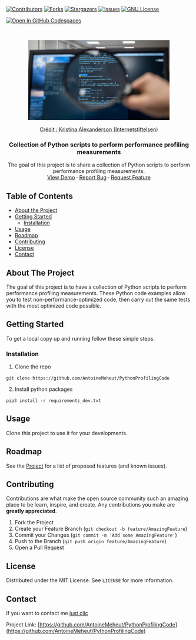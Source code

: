 <!-- PROJECT SHIELDS -->
[![Contributors][contributors-shield]][contributors-url]
[![Forks][forks-shield]][forks-url]
[![Stargazers][stars-shield]][stars-url]
[![Issues][issues-shield]][issues-url]
[![GNU License][license-shield]][license-url]

<!-- PROJECT CODESPACES -->
[![Open in GitHub Codespaces](https://github.com/codespaces/badge.svg)](https://github.com/AntoineMeheut/PythonProfilingCode)

<!-- PROJECT LOGO -->
<br />
<p align="center">
  <a href="https://github.com/AntoineMeheut/PythonProfilingCode">
    <img src="images/kpa-5875-internetstiftelsen-2020-1-384x216.jpg" alt="Logo" width="384" height="216">
    <p align="center">Crédit : Kristina Alexanderson (Internetstiftelsen)</p>
  </a>

  <h3 align="center">Collection of Python scripts to perform performance profiling measurements</h3>

  <p align="center">
    The goal of this project is to share a collection of Python scripts to perform performance profiling measurements.
    <br />
    <a href="https://github.com/AntoineMeheut/PythonProfilingCode">View Demo</a>
    ·
    <a href="https://github.com/AntoineMeheut/PythonProfilingCode/issues">Report Bug</a>
    ·
    <a href="https://github.com/AntoineMeheut/PythonProfilingCode/issues">Request Feature</a>
  </p>
</p>

<!-- TABLE OF CONTENTS -->
## Table of Contents

* [About the Project](#about-the-project)
* [Getting Started](#getting-started)
  * [Installation](#installation)
* [Usage](#usage)
* [Roadmap](#roadmap)
* [Contributing](#contributing)
* [License](#license)
* [Contact](#contact)

<!-- ABOUT THE PROJECT -->
## About The Project

The goal of this project is to have a collection of Python scripts to perform performance profiling measurements.
These Python code examples allow you to test non-performance-optimized code, then carry out the same tests with the most optimized code possible.

<!-- GETTING STARTED -->
## Getting Started

To get a local copy up and running follow these simple steps.

### Installation

1. Clone the repo
```
git clone https://github.com/AntoineMeheut/PythonProfilingCode
```
2. Install python packages
```
pip3 install -r requirements_dev.txt
```

<!-- USAGE EXAMPLES -->
## Usage

Clone this project to use it for your developments.

<!-- ROADMAP -->
## Roadmap

See the [Project](https://github.com/AntoineMeheut/PythonProfilingCode/projects) for a list of proposed features (and known issues).


<!-- CONTRIBUTING -->
## Contributing

Contributions are what make the open source community such an amazing place to be learn, inspire, and create. Any contributions you make are **greatly appreciated**.

1. Fork the Project
2. Create your Feature Branch (`git checkout -b feature/AmazingFeature`)
3. Commit your Changes (`git commit -m 'Add some AmazingFeature'`)
4. Push to the Branch (`git push origin feature/AmazingFeature`)
5. Open a Pull Request


<!-- LICENSE -->
## License

Distributed under the MIT License. See `LICENSE` for more information.

<!-- CONTACT -->
## Contact

If you want to contact me [just clic](mailto:github.contacts@protonmail.com)

Project Link: [https://github.com/AntoineMeheut/PythonProfilingCode](https://github.com/AntoineMeheut/PythonProfilingCode)

<!-- MARKDOWN LINKS & IMAGES -->
<!-- https://www.markdownguide.org/basic-syntax/#reference-style-links -->
[contributors-shield]: https://img.shields.io/github/contributors/AntoineMeheut/PythonProfilingCode?color=green
[contributors-url]: https://github.com/AntoineMeheut/PythonProfilingCode/graphs/contributors
[forks-shield]: https://img.shields.io/github/forks/AntoineMeheut/PythonProfilingCode
[forks-url]: https://github.com/AntoineMeheut/PythonProfilingCode/network/members
[stars-shield]: https://img.shields.io/github/stars/AntoineMeheut/PythonProfilingCode
[stars-url]: https://github.com/AntoineMeheut/PythonProfilingCode/stargazers
[issues-shield]: https://img.shields.io/github/issues/AntoineMeheut/PythonProfilingCode
[issues-url]: https://github.com/AntoineMeheut/PythonProfilingCode/issues
[license-shield]: https://img.shields.io/github/license/AntoineMeheut/PythonProfilingCode
[license-url]: https://github.com/AntoineMeheut/PythonProfilingCode/blob/main/LICENSE
[linkedin-shield]: https://img.shields.io/badge/-LinkedIn-black.svg?style=flat-square&logo=linkedin&colorB=555
[linkedin-url]: https://www.linkedin.com/in/antoine-méheut-38610929b/
[product-screenshot]: images/kpa-5875-internetstiftelsen-2020-1-384x216.jpg
